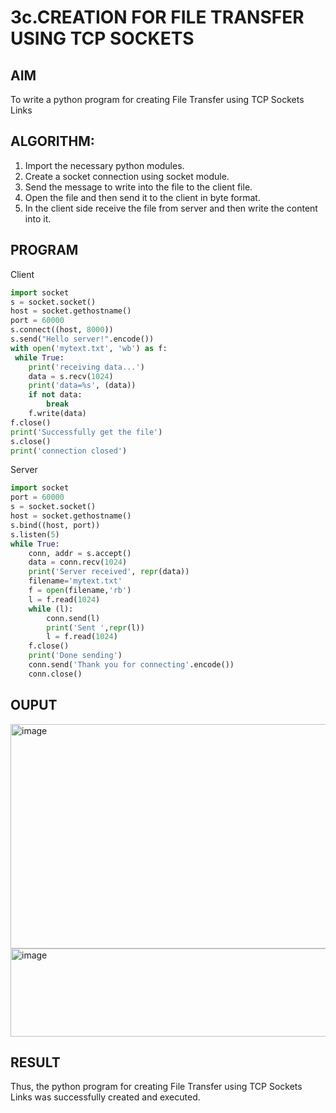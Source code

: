 # 3c.CREATION FOR FILE TRANSFER USING TCP SOCKETS
## AIM
To write a python program for creating File Transfer using TCP Sockets Links
## ALGORITHM:
1. Import the necessary python modules.
2. Create a socket connection using socket module.
3. Send the message to write into the file to the client file.
4. Open the file and then send it to the client in byte format.
5. In the client side receive the file from server and then write the content into it.
## PROGRAM

Client
```python
import socket
s = socket.socket()
host = socket.gethostname()
port = 60000
s.connect((host, 8000))
s.send("Hello server!".encode())
with open('mytext.txt', 'wb') as f:
 while True:
    print('receiving data...')
    data = s.recv(1024)
    print('data=%s', (data))
    if not data:
        break
    f.write(data)
f.close()
print('Successfully get the file')
s.close()
print('connection closed')
```

Server

```python
import socket
port = 60000
s = socket.socket()
host = socket.gethostname()
s.bind((host, port))
s.listen(5)
while True:
    conn, addr = s.accept()
    data = conn.recv(1024)
    print('Server received', repr(data))
    filename='mytext.txt'
    f = open(filename,'rb')
    l = f.read(1024)
    while (l):
        conn.send(l)
        print('Sent ',repr(l))
        l = f.read(1024)
    f.close()
    print('Done sending')
    conn.send('Thank you for connecting'.encode())
    conn.close()
```

## OUPUT

<img width="915" height="359" alt="image" src="https://github.com/user-attachments/assets/a729e5ff-cc3a-4a82-bc29-5d5398b27883" />
<img width="868" height="141" alt="image" src="https://github.com/user-attachments/assets/b5ef2660-0d09-4953-8102-bd846e4faa05" />


## RESULT
Thus, the python program for creating File Transfer using TCP Sockets Links was 
successfully created and executed.
